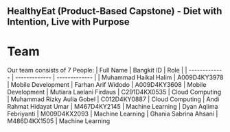 ## HealthyEat (Product-Based Capstone) - Diet with Intention, Live with Purpose

# Team
Our team consists of 7 People:
| Full Name  | Bangkit ID | Role |
| ------------- | ------------- | ------------- |
| Muhammad Haikal Halim  | A009D4KY3978  | Mobile Development
| Farhan Arif Widodo  | A009D4KY3608  |  Mobile Development
| Mutiara Laelani Firdaus  | C291D4KX0535  | Cloud Computing
| Muhammad Rizky Aulia Gobel  | C012D4KY0887  | Cloud Computing
| Andi Rahmat Hidayat Umar  | M467D4KY2145  | Machine Learning
| Dyan Aqlima Febriyanti  | M009D4KX2093  | Machine Learning
| Ghania Sabrina Ahsani  | M486D4KX1505  | Machine Learning
